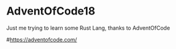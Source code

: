 # AdventOfCode18
Just me trying to learn some Rust Lang, thanks to AdventOfCode

#https://adventofcode.com/

